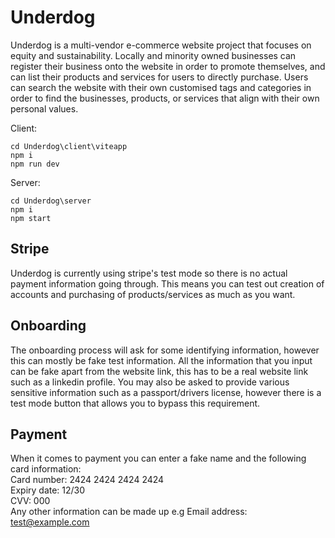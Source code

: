 # Underdog
Underdog is a multi-vendor e-commerce website project that focuses on equity and sustainability. Locally and minority owned businesses can register their business onto the website in order to promote themselves, and can list their products and services for users to directly purchase. Users can search the website with their own customised tags and categories in order to find the businesses, products, or services that align with their own personal values.

Client:  

```
cd Underdog\client\viteapp  
npm i  
npm run dev
```

Server:  

```
cd Underdog\server  
npm i  
npm start  
```

## Stripe

Underdog is currently using stripe's test mode so there is no actual payment information going through. This means you can test out creation of accounts and purchasing of products/services as much as you want.

## Onboarding
The onboarding process will ask for some identifying information, however this can mostly be fake test information. All the information that you input can be fake apart from the website link, this has to be a real website link such as a linkedin profile. You may also be asked to provide various sensitive information such as a passport/drivers license, however there is a test mode button that allows you to bypass this requirement.

## Payment
When it comes to payment you can enter a fake name and the following card information:  
Card number: 2424 2424 2424 2424  
Expiry date: 12/30  
CVV: 000  
Any other information can be made up e.g Email address: test@example.com
